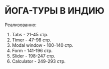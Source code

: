 # ЙОГА-ТУРЫ В ИНДИЮ

Реализованно:

  1. Tabs - 21-45 стр.
  2. Timer - 47-98 стр.
  3. Modal window - 100-140 стр.
  4. Form - 141-196 стр.
  5. Slider - 198-247 стр.
  6. Calculator - 249-293 стр.
